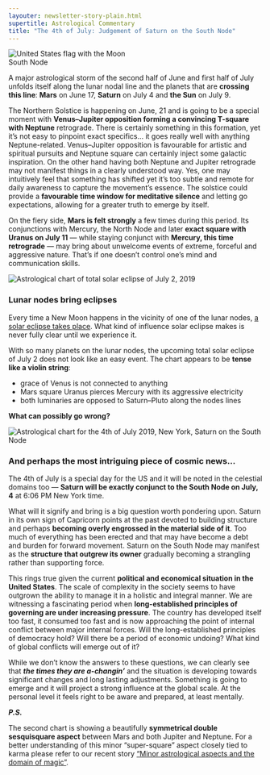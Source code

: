 ```yaml
---
layouter: newsletter-story-plain.html
supertitle: Astrological Commentary
title: "The 4th of July: Judgement of Saturn on the South Node"
---
```


<img class="lazyload inline" data-src="/images/art/art-usa-flag-south-node.jpg" alt="United States flag with the Moon South Node" style="max-width: 50%; margin-right: 1em;">

A major astrological storm of the second half of June and first half of July unfolds itself along the lunar nodal line and the planets that are **crossing this line**: **Mars** on June 17, **Saturn** on July 4 and **the Sun** on July 9.

The Northern Solstice is happening on June, 21 and is going to be a special moment with **Venus–Jupiter opposition forming a convincing T-square with Neptune** retrograde. There is certainly something in this formation, yet it’s not easy to pinpoint exact specifics… it goes really well with anything Neptune-related. Venus–Jupiter opposition is favourable for artistic and spiritual pursuits and Neptune square can certainly inject some galactic inspiration. On the other hand having both Neptune and Jupiter retrograde may not manifest things in a clearly understood way. Yes, one may intuitively feel that something has shifted yet it’s too subtle and remote for daily awareness to capture the movement’s essence. The solstice could provide a **favourable time window for meditative silence** and letting go expectations, allowing for a greater truth to emerge by itself.

On the fiery side, **Mars is felt strongly** a few times during this period. Its conjunctions with Mercury, the North Node and later **exact square with Uranus on July 11** — while staying conjunct with **Mercury, this time retrograde** — may bring about unwelcome events of extreme, forceful and aggressive nature. That’s if one doesn’t control one’s mind and communication skills.

<img class="lazyload inline border" data-srcset="/images/newsletters/tn-chart-2019-07-02.png" alt="Astrological chart of total solar eclipse of July 2, 2019">

### Lunar nodes bring eclipses

Every time a New Moon happens in the vicinity of one of the lunar nodes, [a solar eclipse takes place](/posts/astrology/philosophy/2019/06/14/moon-nodes-and-force-of-destiny.html). What kind of influence solar eclipse makes is never fully clear until we experience it. 

With so many planets on the lunar nodes, the upcoming total solar eclipse of July 2 does not look like an easy event. The chart appears to be **tense like a violin string**:

* grace of Venus is not connected to anything
* Mars square Uranus pierces Mercury with its aggressive electricity
* both luminaries are opposed to Saturn–Pluto along the nodes lines

**What can possibly go wrong?**

<img class="lazyload inline border" data-srcset="/images/newsletters/tn-chart-2019-07-04.png" alt="Astrological chart for the 4th of July 2019, New York, Saturn on the South Node">

### And perhaps the most intriguing piece of cosmic news…

The 4th of July is a special day for the US and it will be noted in the celestial domains too — **Saturn will be exactly conjunct to the South Node on July, 4** at 6:06 PM New York time.

What will it signify and bring is a big question worth pondering upon. Saturn in its own sign of Capricorn points at the past devoted to building structure and perhaps **becoming overly engrossed in the material side of it**. Too much of everything has been erected and that may have become a debt and burden for forward movement. Saturn on the South Node may manifest as the **structure that outgrew its owner** gradually becoming a strangling rather than supporting force.

This rings true given the current **political and economical situation in the United States**. The scale of complexity in the society seems to have outgrown the ability to manage it in a holistic and integral manner. We are witnessing a fascinating period when **long-established principles of governing are under increasing pressure**. The country has developed itself too fast, it consumed too fast and is now approaching the point of internal conflict between major internal forces. Will the long-established principles of democracy hold? Will there be a period of economic undoing? What kind of global conflicts will emerge out of it?

While we don’t know the answers to these questions, we can clearly see that **_the times they are a-changin’_** and the situation is developing towards significant changes and long lasting adjustments. Something is going to emerge and it will project a strong influence at the global scale. At the personal level it feels right to be aware and prepared, at least mentally.

**_P.S._**

The second chart is showing a beautifully **symmetrical double sesquisquare aspect** between Mars and both Jupiter and Neptune. For a better understanding of this minor “super-square” aspect closely tied to karma please refer to our recent story [“Minor astrological aspects and the domain of magic”](
/posts/astrology/philosophy/2019/05/30/minor-aspects-domain-of-magic.html).
